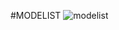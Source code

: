 #MODELIST
![modelist ](https://github.com/jhnzn/Recycleview/assets/110018897/fb8e1b1e-2f1c-400d-b1c6-e3860973de3a)
